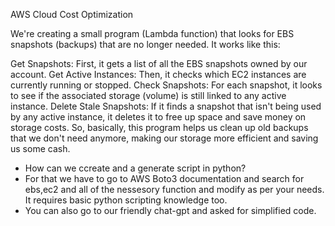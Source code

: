 AWS Cloud Cost Optimization 

We're creating a small program (Lambda function) that looks for EBS snapshots (backups) that are no longer needed. It works like this:

Get Snapshots: First, it gets a list of all the EBS snapshots owned by our account.
Get Active Instances: Then, it checks which EC2 instances are currently running or stopped.
Check Snapshots: For each snapshot, it looks to see if the associated storage (volume) is still linked to any active instance.
Delete Stale Snapshots: If it finds a snapshot that isn't being used by any active instance, it deletes it to free up space and save money on storage costs.
So, basically, this program helps us clean up old backups that we don't need anymore, making our storage more efficient and saving us some cash.

- How can we ccreate and a generate script in python?
- For that we have to go to AWS Boto3 documentation and search for ebs,ec2 and all of the nessesory function and
modify as per your needs. It requires basic python scripting knowledge too.
- You can also go to our friendly chat-gpt and asked for simplified code.
